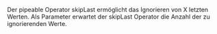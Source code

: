 Der pipeable Operator skipLast ermöglicht das Ignorieren von X letzten Werten. Als Parameter erwartet der skipLast Operator die Anzahl der zu ignorierenden Werte.